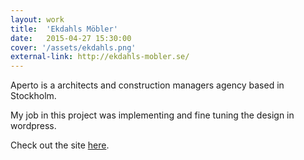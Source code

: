 ```yaml
---
layout: work
title:  'Ekdahls Möbler'
date:   2015-04-27 15:30:00
cover: '/assets/ekdahls.png'
external-link: http://ekdahls-mobler.se/
---
```

Aperto is a architects and construction managers agency based in Stockholm.

My job in this project was implementing and fine tuning the design in wordpress.

Check out the site [here](http://www.aperto.nu/).
